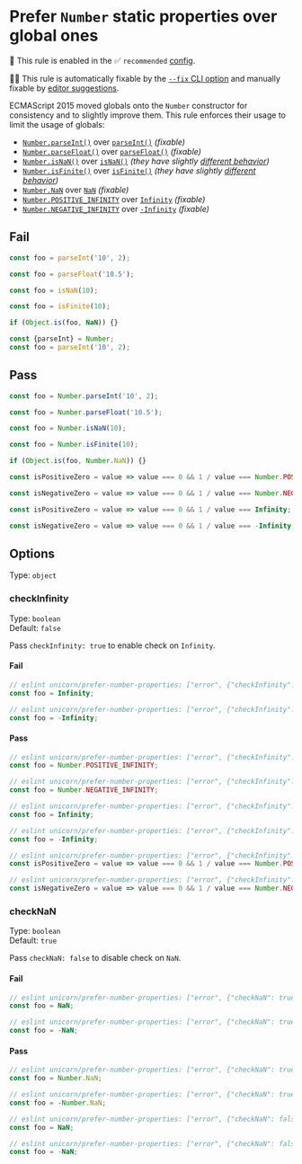 # Prefer `Number` static properties over global ones

💼 This rule is enabled in the ✅ `recommended` [config](https://github.com/sindresorhus/eslint-plugin-unicorn#preset-configs).

🔧💡 This rule is automatically fixable by the [`--fix` CLI option](https://eslint.org/docs/latest/user-guide/command-line-interface#--fix) and manually fixable by [editor suggestions](https://eslint.org/docs/latest/use/core-concepts#rule-suggestions).

<!-- end auto-generated rule header -->
<!-- Do not manually modify this header. Run: `npm run fix:eslint-docs` -->

ECMAScript 2015 moved globals onto the `Number` constructor for consistency and to slightly improve them. This rule enforces their usage to limit the usage of globals:

- [`Number.parseInt()`](https://developer.mozilla.org/en-US/docs/Web/JavaScript/Reference/Global_Objects/Number/parseInt) over [`parseInt()`](https://developer.mozilla.org/en-US/docs/Web/JavaScript/Reference/Global_Objects/parseInt) *(fixable)*
- [`Number.parseFloat()`](https://developer.mozilla.org/en-US/docs/Web/JavaScript/Reference/Global_Objects/Number/parseFloat) over [`parseFloat()`](https://developer.mozilla.org/en-US/docs/Web/JavaScript/Reference/Global_Objects/parseFloat) *(fixable)*
- [`Number.isNaN()`](https://developer.mozilla.org/en-US/docs/Web/JavaScript/Reference/Global_Objects/Number/isNaN) over [`isNaN()`](https://developer.mozilla.org/en-US/docs/Web/JavaScript/Reference/Global_Objects/isNaN) *(they have slightly [different behavior](https://developer.mozilla.org/en-US/docs/Web/JavaScript/Reference/Global_Objects/Number/isNaN#difference_between_number.isnan_and_global_isnan))*
- [`Number.isFinite()`](https://developer.mozilla.org/en-US/docs/Web/JavaScript/Reference/Global_Objects/Number/isFinite) over [`isFinite()`](https://developer.mozilla.org/en-US/docs/Web/JavaScript/Reference/Global_Objects/isFinite) *(they have slightly [different behavior](https://developer.mozilla.org/en-US/docs/Web/JavaScript/Reference/Global_Objects/Number/isFinite#difference_between_number.isfinite_and_global_isfinite))*
- [`Number.NaN`](https://developer.mozilla.org/en-US/docs/Web/JavaScript/Reference/Global_Objects/Number/NaN) over [`NaN`](https://developer.mozilla.org/en-US/docs/Web/JavaScript/Reference/Global_Objects/NaN) *(fixable)*
- [`Number.POSITIVE_INFINITY`](https://developer.mozilla.org/en-US/docs/Web/JavaScript/Reference/Global_Objects/Number/POSITIVE_INFINITY) over [`Infinity`](https://developer.mozilla.org/en-US/docs/Web/JavaScript/Reference/Global_Objects/Infinity) *(fixable)*
- [`Number.NEGATIVE_INFINITY`](https://developer.mozilla.org/en-US/docs/Web/JavaScript/Reference/Global_Objects/Number/NEGATIVE_INFINITY) over [`-Infinity`](https://developer.mozilla.org/en-US/docs/Web/JavaScript/Reference/Global_Objects/Infinity) *(fixable)*

## Fail

```js
const foo = parseInt('10', 2);
```

```js
const foo = parseFloat('10.5');
```

```js
const foo = isNaN(10);
```

```js
const foo = isFinite(10);
```

```js
if (Object.is(foo, NaN)) {}
```

```js
const {parseInt} = Number;
const foo = parseInt('10', 2);
```

## Pass

```js
const foo = Number.parseInt('10', 2);
```

```js
const foo = Number.parseFloat('10.5');
```

```js
const foo = Number.isNaN(10);
```

```js
const foo = Number.isFinite(10);
```

```js
if (Object.is(foo, Number.NaN)) {}
```

```js
const isPositiveZero = value => value === 0 && 1 / value === Number.POSITIVE_INFINITY;
```

```js
const isNegativeZero = value => value === 0 && 1 / value === Number.NEGATIVE_INFINITY;
```

```js
const isPositiveZero = value => value === 0 && 1 / value === Infinity;
```

```js
const isNegativeZero = value => value === 0 && 1 / value === -Infinity;
```

## Options

Type: `object`

### checkInfinity

Type: `boolean`\
Default: `false`

Pass `checkInfinity: true` to enable check on `Infinity`.

#### Fail

```js
// eslint unicorn/prefer-number-properties: ["error", {"checkInfinity": true}]
const foo = Infinity;
```

```js
// eslint unicorn/prefer-number-properties: ["error", {"checkInfinity": true}]
const foo = -Infinity;
```

#### Pass

```js
// eslint unicorn/prefer-number-properties: ["error", {"checkInfinity": true}]
const foo = Number.POSITIVE_INFINITY;
```

```js
// eslint unicorn/prefer-number-properties: ["error", {"checkInfinity": true}]
const foo = Number.NEGATIVE_INFINITY;
```

```js
// eslint unicorn/prefer-number-properties: ["error", {"checkInfinity": false}]
const foo = Infinity;
```

```js
// eslint unicorn/prefer-number-properties: ["error", {"checkInfinity": false}]
const foo = -Infinity;
```

```js
// eslint unicorn/prefer-number-properties: ["error", {"checkInfinity": true}]
const isPositiveZero = value => value === 0 && 1 / value === Number.POSITIVE_INFINITY;
```

```js
// eslint unicorn/prefer-number-properties: ["error", {"checkInfinity": true}]
const isNegativeZero = value => value === 0 && 1 / value === Number.NEGATIVE_INFINITY;
```

### checkNaN

Type: `boolean`\
Default: `true`

Pass `checkNaN: false` to disable check on `NaN`.

#### Fail

```js
// eslint unicorn/prefer-number-properties: ["error", {"checkNaN": true}]
const foo = NaN;
```

```js
// eslint unicorn/prefer-number-properties: ["error", {"checkNaN": true}]
const foo = -NaN;
```

#### Pass

```js
// eslint unicorn/prefer-number-properties: ["error", {"checkNaN": true}]
const foo = Number.NaN;
```

```js
// eslint unicorn/prefer-number-properties: ["error", {"checkNaN": true}]
const foo = -Number.NaN;
```

```js
// eslint unicorn/prefer-number-properties: ["error", {"checkNaN": false}]
const foo = NaN;
```

```js
// eslint unicorn/prefer-number-properties: ["error", {"checkNaN": false}]
const foo = -NaN;
```
